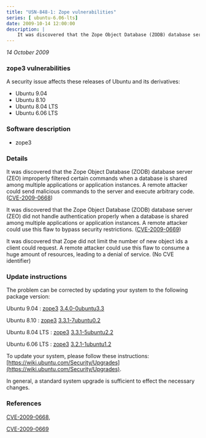 ```yaml
---
title: "USN-848-1: Zope vulnerabilities"
series: [ ubuntu-6.06-lts]
date: 2009-10-14 12:00:00
description: |
    It was discovered that the Zope Object Database (ZODB) database server (ZEO) improperly filtered certain commands when a database is shared among multiple applications or application instances. A remote attacker could send malicious commands to the server and execute arbitrary code. ([CVE-2009-0668](http://people.ubuntu.com/~ubuntu-security/cve/CVE-2009-0668))
--- 
```

 
 

*14 October 2009*

### zope3 vulnerabilities

A security issue affects these releases of Ubuntu and its derivatives:

* Ubuntu 9.04
* Ubuntu 8.10
* Ubuntu 8.04 LTS
* Ubuntu 6.06 LTS

### Software description

* zope3 

### Details

It was discovered that the Zope Object Database (ZODB) database server (ZEO) improperly filtered certain commands when a database is shared among multiple applications or application instances. A remote attacker could send malicious commands to the server and execute arbitrary code. ([CVE-2009-0668](http://people.ubuntu.com/~ubuntu-security/cve/CVE-2009-0668))

It was discovered that the Zope Object Database (ZODB) database server (ZEO) did not handle authentication properly when a database is shared among multiple applications or application instances. A remote attacker could use this flaw to bypass security restrictions. ([CVE-2009-0669](http://people.ubuntu.com/~ubuntu-security/cve/CVE-2009-0669))

It was discovered that Zope did not limit the number of new object ids a client could request. A remote attacker could use this flaw to consume a huge amount of resources, leading to a denial of service. (No CVE identifier) 

### Update instructions

The problem can be corrected by updating your system to the following package version:

Ubuntu 9.04
 : [zope3](https://launchpad.net/ubuntu/+source/zope3) <span> [3.4.0-0ubuntu3.3](https://launchpad.net/ubuntu/+source/zope3/3.4.0-0ubuntu3.3) </span> 

Ubuntu 8.10
 : [zope3](https://launchpad.net/ubuntu/+source/zope3) <span> [3.3.1-7ubuntu0.2](https://launchpad.net/ubuntu/+source/zope3/3.3.1-7ubuntu0.2) </span> 

Ubuntu 8.04 LTS
 : [zope3](https://launchpad.net/ubuntu/+source/zope3) <span> [3.3.1-5ubuntu2.2](https://launchpad.net/ubuntu/+source/zope3/3.3.1-5ubuntu2.2) </span> 

Ubuntu 6.06 LTS
 : [zope3](https://launchpad.net/ubuntu/+source/zope3) <span> [3.2.1-1ubuntu1.2](https://launchpad.net/ubuntu/+source/zope3/3.2.1-1ubuntu1.2) </span> 

To update your system, please follow these instructions: [https://wiki.ubuntu.com/Security/Upgrades](https://wiki.ubuntu.com/Security/Upgrades).

In general, a standard system upgrade is sufficient to effect the necessary changes. 

### References

 
 [CVE-2009-0668](http://people.ubuntu.com/~ubuntu-security/cve/CVE-2009-0668), 

 [CVE-2009-0669](http://people.ubuntu.com/~ubuntu-security/cve/CVE-2009-0669)
 

